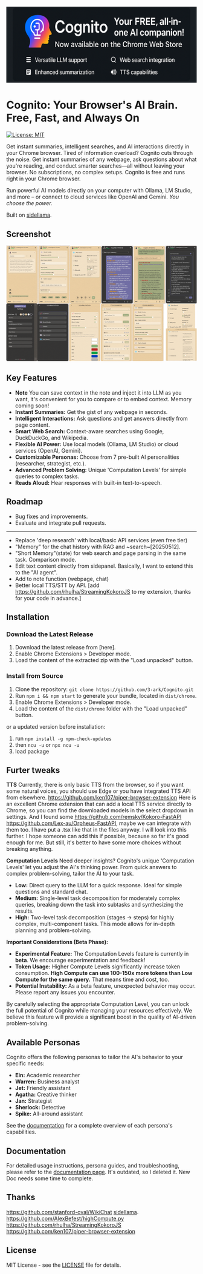 ![title.png](docs/title.png)
# Cognito: Your Browser's AI Brain. Free, Fast, and Always On

[![License: MIT](https://img.shields.io/badge/License-MIT-yellow.svg)](https://opensource.org/licenses/MIT)

Get instant summaries, intelligent searches, and AI interactions directly in your Chrome browser. Tired of information overload? Cognito cuts through the noise. Get instant summaries of any webpage, ask questions about what you're reading, and conduct smarter searches—all without leaving your browser. No subscriptions, no complex setups. Cognito is free and runs right in your Chrome browser.

Run powerful AI models directly on your computer with Ollama, LM Studio, and more – or connect to cloud services like OpenAI and Gemini. *You choose the power.*

Built on [sidellama](https://github.com/gyopak/sidellama).

## Screenshot

![](docs/screenshot.png)

## Key Features

*   **Note** You can save context in the note and inject it into LLM as you want, it's convenient for you to compare or to embed context. Memory coming soon!
*   **Instant Summaries:** Get the gist of any webpage in seconds.
*   **Intelligent Interactions:** Ask questions and get answers directly from page content.
*   **Smart Web Search:** Context-aware searches using Google, DuckDuckGo, and Wikipedia.
*   **Flexible AI Power:** Use local models (Ollama, LM Studio) or cloud services (OpenAI, Gemini).
*   **Customizable Personas:** Choose from 7 pre-built AI personalities (researcher, strategist, etc.).
*   **Advanced Problem Solving:** Unique 'Computation Levels' for simple queries to complex tasks.
*   **Reads Aloud:** Hear responses with built-in text-to-speech.

## Roadmap

*   Bug fixes and improvements.
*   Evaluate and integrate pull requests.
---

*   Replace 'deep research' with local/basic API services (even free tier)
*   "Memory" for the chat history with RAG and ~search~[20250512].
*   "Short Memory"(state) for web search and page parsing in the same task. Comparison mode.
*   Edit text content directly from sidepanel. Basically, I want to extend this to the "AI agent".
*   Add to note function (webpage, chat)
*   Better local TTS/STT by API. [add https://github.com/rhulha/StreamingKokoroJS to my extension, thanks for your code in advance.]
## Installation

### Download the Latest Release

1.  Download the latest release from [here].
2.  Enable Chrome Extensions > Developer mode.
3.  Load the content of the extracted zip with the "Load unpacked" button.

### Install from Source

1.  Clone the repository: `git clone https://github.com/3-ark/Cognito.git`
2.  Run `npm i && npm start` to generate your bundle, located in `dist/chrome`.
3.  Enable Chrome Extensions > Developer mode.
4.  Load the content of the `dist/chrome` folder with the "Load unpacked" button.

or a updated version before installation:
1. run `npm install -g npm-check-updates`
2. then `ncu -u` or `npx ncu -u`
3. load package

## Furter tweaks
**TTS** Currently, there is only basic TTS from the browser, so if you want some natural voices, you should use Edge or you have integrated TTS API from elsewhere. https://github.com/ken107/piper-browser-extension Here is an excellent Chrome extension that can add a local TTS service directly to Chrome, so you can find the downloaded models in the select dropdown in settings. And I found some https://github.com/remsky/Kokoro-FastAPI https://github.com/Lex-au/Orpheus-FastAPI, maybe we can integrate with them too. I have put a .tsx like that in the files anyway. I will look into this further. I hope someone can add this if possible, because so far it's good enough for me. But still, it's better to have some more choices without breaking anything.

**Computation Levels** Need deeper insights? Cognito's unique 'Computation Levels' let you adjust the AI's thinking power. From quick answers to complex problem-solving, tailor the AI to your task.

*   **Low:** Direct query to the LLM for a quick response. Ideal for simple questions and standard chat.
*   **Medium:** Single-level task decomposition for moderately complex queries, breaking down the task into subtasks and synthesizing the results.
*   **High:** Two-level task decomposition (stages → steps) for highly complex, multi-component tasks. This mode allows for in-depth planning and problem-solving.

**Important Considerations (Beta Phase):**

*   **Experimental Feature:** The Computation Levels feature is currently in **beta**. We encourage experimentation and feedback!
*   **Token Usage:** Higher Compute Levels significantly increase token consumption. **High Compute can use 100-150x more tokens than Low Compute for the same query.** That means time and cost, too.
*   **Potential Instability:** As a beta feature, unexpected behavior may occur. Please report any issues you encounter.

By carefully selecting the appropriate Computation Level, you can unlock the full potential of Cognito while managing your resources effectively. We believe this feature will provide a significant boost in the quality of AI-driven problem-solving.
   
## Available Personas

Cognito offers the following personas to tailor the AI's behavior to your specific needs:

*   **Ein:** Academic researcher
*   **Warren:** Business analyst
*   **Jet:** Friendly assistant
*   **Agatha:** Creative thinker
*   **Jan:** Strategist
*   **Sherlock:** Detective
*   **Spike:** All-around assistant

See the [documentation](DOCs.md) for a complete overview of each persona's capabilities.

## Documentation

For detailed usage instructions, persona guides, and troubleshooting, please refer to the [documentation page](DOCs.md).
It's outdated, so I deleted it. New Doc needs some time to complete.

## Thanks

https://github.com/stanford-oval/WikiChat
[sidellama](https://github.com/gyopak/sidellama).
https://github.com/AlexBefest/highCompute.py
https://github.com/rhulha/StreamingKokoroJS
https://github.com/ken107/piper-browser-extension

## License

MIT License - see the [LICENSE](LICENSE) file for details.

